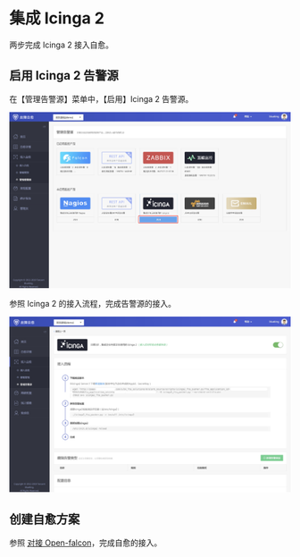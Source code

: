 # 集成 Icinga 2

两步完成 Icinga 2 接入自愈。

## 启用 Icinga 2 告警源

在【管理告警源】菜单中，【启用】Icinga 2 告警源。

![-w1674](media/15681919200709.jpg)

参照 Icinga 2 的接入流程，完成告警源的接入。

![-w1679](media/15681919913830.jpg)

## 创建自愈方案

参照 [对接 Open-falcon](Integrated_Openfalcon.md#Add_FTA)，完成自愈的接入。
